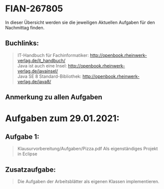 # FIAN-267805
In dieser Übersicht werden sie die jeweiligen Aktuellen Aufgaben für den Nachmittag finden.

## Buchlinks:
> IT-Handbuch für Fachinformatiker: http://openbook.rheinwerk-verlag.de/it_handbuch/    
> Java ist auch eine Insel: http://openbook.rheinwerk-verlag.de/javainsel/   
> Java SE 8 Standard-Bibliothek: http://openbook.rheinwerk-verlag.de/java8/    

## Anmerkung zu allen Aufgaben

# Aufgaben zum 29.01.2021:

## Aufgabe 1:
> Klausurvorbereitung/Aufgaben/Pizza.pdf
> Als eigenständiges Projekt in Eclipse

## Zusatzaufgabe:
> Die Aufgaben der Arbeitsblätter als eigenen Klassen implementieren.
